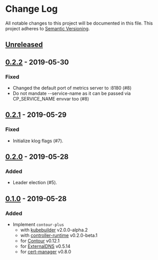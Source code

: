 # Change Log

All notable changes to this project will be documented in this file.
This project adheres to [Semantic Versioning](http://semver.org/).

## [Unreleased]

## [0.2.2] - 2019-05-30

### Fixed
- Changed the default port of metrics server to :8180 (#8)
- Do not mandate --service-name as it can be passed via CP_SERVICE_NAME envvar too (#8)

## [0.2.1] - 2019-05-29

### Fixed
- Initialize klog flags (#7). 

## [0.2.0] - 2019-05-28

### Added
- Leader election (#5).

## [0.1.0] - 2019-05-28

### Added

- Implement `contour-plus`
    - with [kubebuilder][] v2.0.0-alpha.2
    - with [controller-runtime][] v0.2.0-beta.1
    - for [Contour][] v0.12.1
    - for [ExternalDNS][] v0.5.14
    - for [cert-manager][] v0.8.0

[Unreleased]: https://github.com/cybozu-go/contour-plus/compare/v0.2.2...HEAD
[0.2.2]: https://github.com/cybozu-go/contour-plus/compare/v0.2.1...v0.2.2
[0.2.1]: https://github.com/cybozu-go/contour-plus/compare/v0.2.0...v0.2.1
[0.2.0]: https://github.com/cybozu-go/contour-plus/compare/v0.1.0...v0.2.0
[0.1.0]: https://github.com/cybozu-go/contour-plus/compare/e51fdf92f56eaf3e9eb4b3cce6527dc6d97626e3...v0.1.0
[kubebuilder]: https://github.com/kubernetes-sigs/kubebuilder
[controller-runtime]: https://github.com/kubernetes-sigs/controller-runtime
[Contour]: https://github.com/heptio/contour
[ExternalDNS]: https://github.com/kubernetes-incubator/external-dns
[cert-manager]: https://github.com/jetstack/cert-manager/tree/v0.8.0
